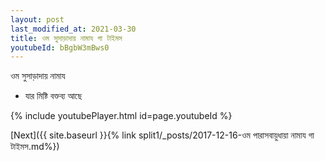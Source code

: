 ```yaml
---
layout: post
last_modified_at: 2021-03-30
title: ওম সুসাড়াদায় নামায গা টাইমস
youtubeId: bBgbW3mBws0
---
```

 
 
 ওম সুসাড়াদায় নামায  
 
 -  যার মিষ্টি বক্তব্য আছে 
 
  
 
  
 
 
 
 
 
 


{% include youtubePlayer.html id=page.youtubeId %}
 
[Next]({{ site.baseurl }}{% link  split1/_posts/2017-12-16-ওম পারাসবায়ুধায়া নামায গা টাইমস.md%})
 
